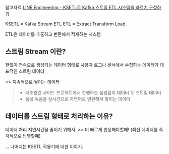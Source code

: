 참고자료
[LINE Engineering - KSETL로 Kafka 스트림 ETL 시스템을 빠르기 구성하기](https://engineering.linecorp.com/ko/blog/quickly-build-kafka-stream-etl-system-with-ksetl)

KSETL = Kafka Stream ETL
ETL = Extract Transform Load.

ETL은 데이터를 추출하고 변환해서 적재하는 시스템

## 스트림 Stream 이란?
한없이 연속으로 생성되는 데이터 형태로 사용자 로그나 센서에서 수집하는 데이터가 대표적인 스트림 데이터

=> 지속적으로 쌓이는 데이터

> - 태조왕건 사이드 프로젝트에서 진행하는 음성감지 데이터 도 스트림 데이터
> - 음성 녹음을 실시간으로 자연어로 변환해서 쌓이는 데이터

## 데이터를 스트림 형태로 처리하는 이유?
데이터 처리 지연시간을 줄이기 위해서. >> 더 빠르게 반응해야할때! (최신 데이터를 즉각적으로 반영할때)

... 나머지는 KSETL 적용기에 대한 이야기.
